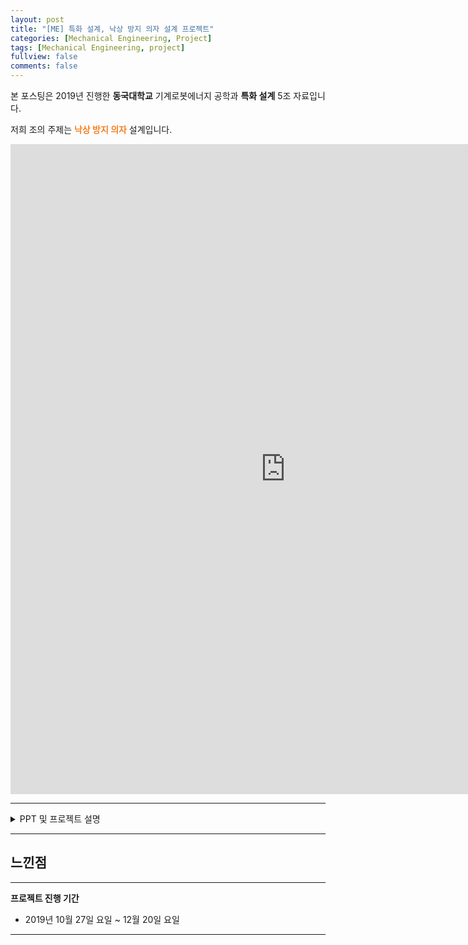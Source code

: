 ```yaml
---
layout: post
title: "[ME] 특화 설계, 낙상 방지 의자 설계 프로젝트"
categories: [Mechanical Engineering, Project]
tags: [Mechanical Engineering, project]
fullview: false
comments: false
---
```


본 포스팅은 2019년 진행한 **동국대학교** 기계로봇에너지 공학과 **특화 설계** 5조 자료입니다.

저희 조의 주제는 **<span style="color:#F58224">낙상 방지 의자</span>** 설계입니다.

<iframe src="https://onedrive.live.com/embed?cid=ADFD1CC231D5D8DA&resid=ADFD1CC231D5D8DA%218230&authkey=AM4MRyuJry_CeSg&em=2" width="880" height="1040" frameborder="0" scrolling="no"></iframe>

---

<details>
<summary>PPT 및 프로젝트 설명</summary>
<div markdown="1">

<iframe src="https://onedrive.live.com/embed?cid=ADFD1CC231D5D8DA&amp;resid=ADFD1CC231D5D8DA%218229&amp;authkey=AHBjA95Eq3wnZBI&amp;em=2&amp;wdAr=1.7777777777777777" width="880px" height="518px" frameborder="0">포함된 <a target="_blank" href="https://office.com">Microsoft Office</a> 프레젠테이션, 제공: <a target="_blank" href="https://office.com/webapps">Office</a></iframe>

## 1. 프로젝트 개요



</div>
</details>

---

## 느낀점

---

**프로젝트 진행 기간**
- 2019년 10월 27일 요일 ~ 12월 20일 요일

---